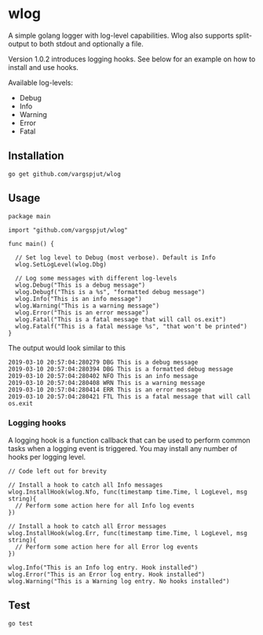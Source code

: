 # wlog
A simple golang logger with log-level capabilities. Wlog also supports split-output to both stdout and optionally a file. 


Version 1.0.2 introduces logging hooks. See below for an example on how to install and use hooks.

Available log-levels:
- Debug
- Info
- Warning
- Error
- Fatal
  
## Installation
```
go get github.com/vargspjut/wlog
```

## Usage
```golang
package main

import "github.com/vargspjut/wlog"

func main() {

  // Set log level to Debug (most verbose). Default is Info
  wlog.SetLogLevel(wlog.Dbg)

  // Log some messages with different log-levels
  wlog.Debug("This is a debug message")
  wlog.Debugf("This is a %s", "formatted debug message")
  wlog.Info("This is an info message")
  wlog.Warning("This is a warning message")
  wlog.Error("This is an error message")
  wlog.Fatal("This is a fatal message that will call os.exit")  
  wlog.Fatalf("This is a fatal message %s", "that won't be printed")
}
```

The output would look similar to this
```
2019-03-10 20:57:04:280279 DBG This is a debug message
2019-03-10 20:57:04:280394 DBG This is a formatted debug message
2019-03-10 20:57:04:280402 NFO This is an info message
2019-03-10 20:57:04:280408 WRN This is a warning message
2019-03-10 20:57:04:280414 ERR This is an error message
2019-03-10 20:57:04:280421 FTL This is a fatal message that will call os.exit
```

### Logging hooks
A logging hook is a function callback that can be used to perform common tasks when a logging event is triggered. You may install any number of hooks per logging level.

```golang
// Code left out for brevity

// Install a hook to catch all Info messages
wlog.InstallHook(wlog.Nfo, func(timestamp time.Time, l LogLevel, msg string){
  // Perform some action here for all Info log events
})

// Install a hook to catch all Error messages
wlog.InstallHook(wlog.Err, func(timestamp time.Time, l LogLevel, msg string){
  // Perform some action here for all Error log events
})

wlog.Info("This is an Info log entry. Hook installed")
wlog.Error("This is an Error log entry. Hook installed")
wlog.Warning("This is a Warning log entry. No hooks installed")
```

## Test
```
go test
```
